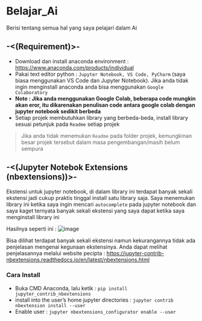 # Belajar_Ai
Berisi tentang semua hal yang saya pelajari dalam Ai

## -<(Requirement)>-
- Download dan install anaconda environment : https://www.anaconda.com/products/individual
- Pakai text editor python : `Jupyter Notebook, VS Code, PyCharm` (saya biasa menggunakan VS Code dan Jupyter Notebook). Jika anda tidak ingin menginstall anaconda anda bisa menggunakan `Google Colaboratory`
- **Note : Jika anda menggunakan Google Colab, beberapa code mungkin akan eror, itu dikarenakan penulisan code antara google colab dengan jupyter notebook sedikit berbeda**
- Setiap projek membutuhkan library yang berbeda-beda, install library sesuai petunjuk pada `Readme` setiap projek
> Jika anda tidak menemukan `Readme` pada folder projek, kemungkinan besar projek tersebut dalam masa pengembangan/masih belum sempura

## -<(Jupyter Notebok Extensions (nbextensions))>-
Ekstensi untuk jupyter notebook, di dalam library ini terdapat banyak sekali ekstensi jadi cukup praktis tinggal install satu library saja. Saya menemukan library ini ketika saya ingin mencari `autocomplete` pada jupyter notebook dan saya kaget ternyata banyak sekali ekstensi yang saya dapat ketika saya menginstall library ini

Hasilnya seperti ini :
 ![image](https://user-images.githubusercontent.com/58881125/136680487-ef0278e7-98ce-43d3-a0c2-1306ad0dda0e.png)

 Bisa dilihat terdapat banyak sekali ekstensi namun kekurangannya tidak ada penjelasan mengenai kegunaan ekstensinya. Anda dapat melihat penjelasannya melalui website pecipta : https://jupyter-contrib-nbextensions.readthedocs.io/en/latest/nbextensions.html

### Cara Install
- Buka CMD Anaconda, lalu ketik : `pip install jupyter_contrib_nbextensions`
- install into the user’s home jupyter directories : `jupyter contrib nbextension install --user`
- Enable user : `jupyter nbextensions_configurator enable --user`
